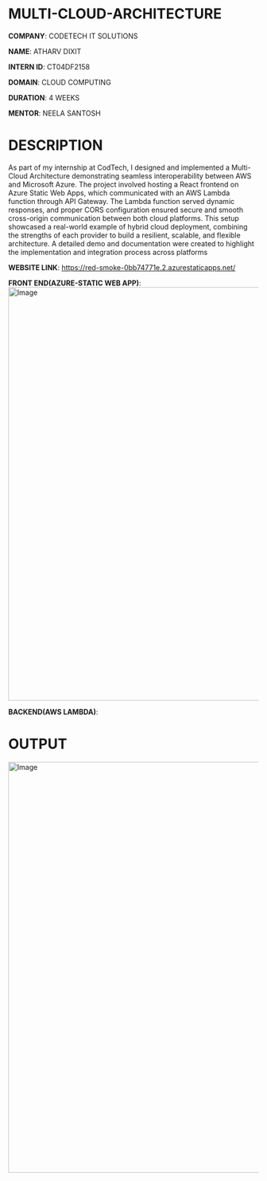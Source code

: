 # MULTI-CLOUD-ARCHITECTURE

**COMPANY**: CODETECH IT SOLUTIONS

**NAME**: ATHARV DIXIT

**INTERN ID**: CT04DF2158

**DOMAIN**: CLOUD COMPUTING

**DURATION**: 4 WEEKS

**MENTOR**: NEELA SANTOSH

# DESCRIPTION
As part of my internship at CodTech, I designed and implemented a Multi-Cloud Architecture demonstrating seamless interoperability between AWS and Microsoft Azure. The project involved hosting a React frontend on Azure Static Web Apps, which communicated with an AWS Lambda function through API Gateway. The Lambda function served dynamic responses, and proper CORS configuration ensured secure and smooth cross-origin communication between both cloud platforms. This setup showcased a real-world example of hybrid cloud deployment, combining the strengths of each provider to build a resilient, scalable, and flexible architecture. A detailed demo and documentation were created to highlight the implementation and integration process across platforms

**WEBSITE LINK**: https://red-smoke-0bb74771e.2.azurestaticapps.net/

**FRONT END(AZURE-STATIC WEB APP)**: 
<img width="1919" height="830" alt="Image" src="https://github.com/user-attachments/assets/afd3ec1a-7dd0-464a-a329-2b49c7ffa55b" />

**BACKEND(AWS LAMBDA)**: 


# OUTPUT
<img width="1919" height="825" alt="Image" src="https://github.com/user-attachments/assets/901ec2ec-fff3-49fa-ae31-418fad890488" />
